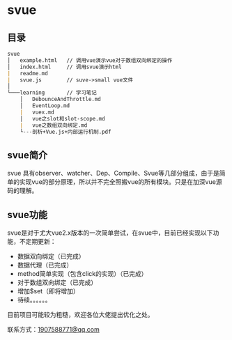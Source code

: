 # svue

## 目录

``` md
svue
│   example.html   // 调用vue演示vue对于数组双向绑定的操作 
│   index.html     // 调用svue演示html
|   readme.md
|   svue.js        // suve->small vue文件
│
└───learning       // 学习笔记
    │   DebounceAndThrottle.md
    │   EventLoop.md
    |   vuex.md
    │   vue之slot和slot-scope.md
    |   vue之数组双向绑定.md
    └---剖析+Vue.js+内部运行机制.pdf
```

## svue简介

svue 具有observer、watcher、Dep、Compile、Svue等几部分组成，由于是简单的实现vue的部分原理，所以并不完全照搬vue的所有模块。只是在加深vue源码的理解。

## svue功能

svue是对于尤大vue2.x版本的一次简单尝试，在svue中，目前已经实现以下功能，不定期更新：

- 数据双向绑定（已完成）
- 数据代理（已完成）
- method简单实现（包含click的实现）（已完成）
- 对于数组双向绑定（已完成）
- 增加$set（即将增加）
- 待续。。。。。。

目前项目可能较为粗糙，欢迎各位大佬提出优化之处。

联系方式：1907588771@qq.com